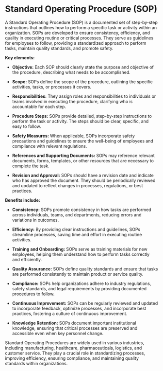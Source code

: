 # Standard Operating Procedure (SOP)

A Standard Operating Procedure (SOP) is a documented set of step-by-step instructions that outlines how to perform a specific task or activity within an organization. SOPs are developed to ensure consistency, efficiency, and quality in executing routine or critical processes. They serve as guidelines for employees to follow, providing a standardized approach to perform tasks, maintain quality standards, and promote safety.

**Key elements:**

* **Objective:** Each SOP should clearly state the purpose and objective of the procedure, describing what needs to be accomplished.

* **Scope:** SOPs define the scope of the procedure, outlining the specific activities, tasks, or processes it covers.

* **Responsibilities:** They assign roles and responsibilities to individuals or teams involved in executing the procedure, clarifying who is accountable for each step.

* **Procedure Steps:** SOPs provide detailed, step-by-step instructions to perform the task or activity. The steps should be clear, specific, and easy to follow.

* **Safety Measures:** When applicable, SOPs incorporate safety precautions and guidelines to ensure the well-being of employees and compliance with relevant regulations.

* **References and Supporting Documents:** SOPs may reference relevant documents, forms, templates, or other resources that are necessary to complete the task.

* **Revision and Approval:** SOPs should have a revision date and indicate who has approved the document. They should be periodically reviewed and updated to reflect changes in processes, regulations, or best practices.

**Benefits include:**

* **Consistency:** SOPs promote consistency in how tasks are performed across individuals, teams, and departments, reducing errors and variations in outcomes.

* **Efficiency:** By providing clear instructions and guidelines, SOPs streamline processes, saving time and effort in executing routine activities.

* **Training and Onboarding:** SOPs serve as training materials for new employees, helping them understand how to perform tasks correctly and efficiently.

* **Quality Assurance:** SOPs define quality standards and ensure that tasks are performed consistently to maintain product or service quality.

* **Compliance:** SOPs help organizations adhere to industry regulations, safety standards, and legal requirements by providing documented procedures to follow.

* **Continuous Improvement:** SOPs can be regularly reviewed and updated to incorporate feedback, optimize processes, and incorporate best practices, fostering a culture of continuous improvement.

* **Knowledge Retention:** SOPs document important institutional knowledge, ensuring that critical processes are preserved and accessible even when key personnel change.

Standard Operating Procedures are widely used in various industries, including manufacturing, healthcare, pharmaceuticals, logistics, and customer service. They play a crucial role in standardizing processes, improving efficiency, ensuring compliance, and maintaining quality standards within organizations.